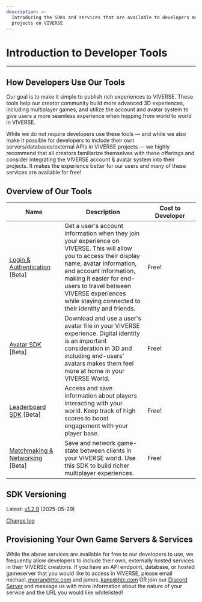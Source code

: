 ```yaml
---
description: >-
  Introducing the SDKs and services that are available to developers making 3D
  projects on VIVERSE
---
```


# Introduction to Developer Tools

***

## How Developers Use Our Tools

Our goal is to make it simple to publish rich experiences to VIVERSE. These tools help our creator community build more advanced 3D experiences, including multiplayer games, and utilize the account and avatar system to give users a more seamless experience when hopping from world to world in VIVERSE.

While we do not require developers use these tools — and while we also make it possible for developers to include their own servers/databases/external APIs in VIVERSE projects — we highly recommend that all creators familiarize themselves with these offerings and consider integrating the VIVERSE account & avatar system into their projects. It makes the experience better for our users and many of these services are available for free!

## Overview of Our Tools

<table><thead><tr><th width="158.1304931640625">Name</th><th width="332.62384033203125">Description</th><th width="171.2432861328125">Cost to Developer</th></tr></thead><tbody><tr><td><a href="login-and-authentication-for-the-sdk/">Login &#x26; Authentication</a> [Beta]</td><td>Get a user's account information when they join your experience on VIVERSE. This will allow you to access their display name, avatar information, and account information, making it easier for end-users to travel between VIVERSE experiences while staying connected to their identity and friends.</td><td>Free!</td></tr><tr><td><a href="avatar-sdk.md">Avatar SDK</a> [Beta]</td><td>Download and use a user's avatar file in your VIVERSE experience. Digital identity is an important consideration in 3D and including end-users' avatars makes them feel more at home in your VIVERSE World.</td><td>Free!</td></tr><tr><td><a href="leaderboard-sdk/">Leaderboard SDK</a> [Beta]</td><td>Access and save information about players interacting with your world. Keep track of high scores to boost engagement with your player base.</td><td>Free!</td></tr><tr><td><a href="matchmaking-and-networking-sdk.md">Matchmaking &#x26; Networking</a> [Beta]</td><td>Save and network game-state between clients in your VIVERSE world. Use this SDK to build richer multiplayer experiences.</td><td>Free!</td></tr></tbody></table>

## SDK Versioning

Latest: [v1.2.9](https://www.viverse.com/static-assets/viverse-sdk/1.2.9/viverse-sdk.umd.js) (2025-05-29)

[Change log](CHANGELOG.md)

## Provisioning Your Own Game Servers & Services

While the above services are available for free to our developers to use, we frequently allow developers to include their own, externally hosted services in their VIVERSE creations. If you have an API endpoint, database, or hosted gameserver that you would like to access in VIVERSE, please email michael\_morran@htc.com and james\_kane@htc.com OR join our [Discord Server](https://discord.gg/viversecreators) and message us with more information about the nature of your service and the URL you would like whitelisted!
